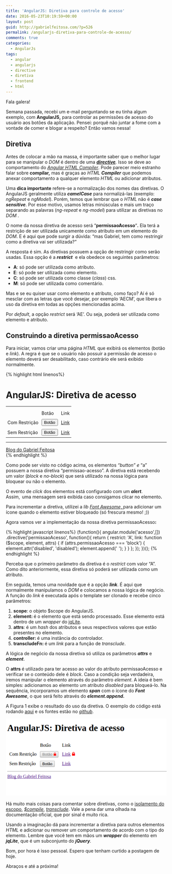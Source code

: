 ```yaml
---
title: 'AngularJS: Diretiva para controle de acesso'
date: 2016-05-23T10:19:59+00:00
layout: post
guid: http://gabrielfeitosa.com/?p=526
permalink: /angularjs-diretiva-para-controle-de-acesso/
comments: true
categories:
  - AngularJs
tags:
  - angular
  - angularjs
  - directive
  - diretiva
  - frontend
  - html
---
```

Fala galera!

Semana passada, recebi um e-mail perguntando se eu tinha algum exemplo, com **AngularJS,** para controlar as permissões de acesso do usuário aos botões da aplicação. Pensei: porquê não juntar a fome com a vontade de comer e blogar a respeito? Então vamos nessa!
<!--more-->

## Diretiva

Antes de colocar a mão na massa, é importante saber que o melhor lugar para se manipular o _DOM_ é dentro de uma _**<a href="https://docs.angularjs.org/guide/directive" target="_blank">directive</a>**._ Isso se deve ao comportamento do _<a href="https://docs.angularjs.org/guide/compiler" target="_blank">Angular HTML Compiler</a>_. Pode parecer meio estranho falar sobre **compilar,** mas é graças ao _HTML_ **_Compiler_** que podemos anexar comportamento a qualquer elemento _HTML_ ou adicionar atributos.

Uma **dica importante** refere-se a normalização dos nomes das diretivas. O AngularJS geralmente utiliza _**camelCase**_ para normalizá-las (exemplo: _ngRepeat_ e _ngModel_). Porém, temos que lembrar que o _HTML_ não é **_case sensitive_**. Por esse motivo, usamos letras minúsculas e mais um traço separando as palavras (_ng-repeat_ e _ng-model_) para utilizar as diretivas no _DOM ._ 

O nome da nossa diretiva de acesso será &#8220;**permissaoAcesso**&#8220;**.** Ela terá a restrição de ser utilizada unicamente como atributo em um elemento do _DOM_. E é aqui que pode surgir a dúvida: &#8220;mas Gabriel, tem como restringir como a diretiva vai ser utilizada?&#8221;

A resposta é sim. As diretivas possuem a opção de restringir como serão usadas. Essa opção é a **_restrict_**  e ela obedece os seguintes parâmetros:

* **A**: só pode ser utilizada como atributo.
* **E**: só pode ser utilizada como elemento.
* **C**: só pode ser utilizada como classe (_class_) css.
* **M**: só pode ser utilizada como comentário.

Mas e se eu quiser usar como elemento e atributo, como faço? Aí é só mesclar com as letras que você desejar, por exemplo &#8216;AECM&#8217;, que libera o uso da diretiva em todas as opções mencionadas acima.
  
Por <em>default</em>, a opção <em>restrict </em>será &#8216;AE&#8217;. Ou seja, poderá ser utilizada como elemento e atributo.

## Construindo a diretiva permissaoAcesso
 
Para iniciar, vamos criar uma página <em>HTML</em> que exibirá os elementos (botão e <em>link</em>). A regra é que se o usuário não possuir a permissão de acesso o elemento deverá ser desabilitado, caso contrário ele será exibido normalmente.

{% highlight html linenos%}
<!DOCTYPE html>
<html ng-app="acesso">
<head>
  <meta charset="utf-8" />
  <link rel="shortcut icon" type="image/x-icon" href="favicon.ico">
  <title>Blog do Gabriel Feitosa</title>
  <link rel="stylesheet" href="font-awesome/css/font-awesome.min.css">
  <style>
    .block {
        margin-left: 5px;
        color: red;
    }
    
    a[disabled] {
        pointer-events: none;
    }
    
    td {
        padding: 5px
    }
  </style>
</head>

<body>
  <h1>AngularJS: Diretiva de acesso</h1>
  <table>
    <th>
      <tr>
          <td></td>
          <td>Botão</td>
          <td>Link</td>
      </tr>
    </th>
    <tr>
      <td>Com Restrição</td>
      <td>
          <button permissao-acesso="block" onclick="alert('Ops, deu errado!')">Botão</button>
      </td>
      <td>
          <a href="" permissao-acesso="block" onclick="alert('Ops, deu errado!')">Link</a>
      </td>
    </tr>
    <tr>
      <td>Sem Restrição</td>
      <td>
        <button permissao-acesso="no-block" onclick="alert('Aeee \\o/, botão liberado!')">Botão</button>
      </td>
      <td>
        <a href="" permissao-acesso="no-block" onclick="alert('Aeee \\o/, link liberado!')">Link</a>
      </td>
    </tr>
  </table>

  <footer>
      <hr/>
      <a href="http://gabrielfeitosa.com"> Blog do Gabriel Feitosa</a>
  </footer>
  <script src="https://ajax.googleapis.com/ajax/libs/angularjs/1.5.5/angular.min.js"></script>
  <script src="js/app.js"></script>
</body>

</html>
{% endhighlight %}

Como pode ser visto no código acima, os elementos<em> &#8220;button&#8221; e </em>&#8220;a&#8221; possuem a nossa diretiva &#8220;permissao-acesso&#8221;. A diretiva está recebendo um valor (<em>block</em> e <em>no-block</em>) que será utilizado na nossa lógica para bloquear ou não o elemento.
  
O evento de <em>click</em> dos elementos está configurado com um <strong><em>alert</em></strong>. Assim,<strong> </strong><strong> </strong>uma mensagem será exibida caso consigamos clicar no elemento<strong>.</strong>

Para incrementar a diretiva, utilizei a <em>lib <a href="http://fontawesome.io/" target="_blank">Font Awesome, </a></em>para adicionar um ícone quando o elemento estiver bloqueado (só frescura mesmo! ;))

Agora vamos ver a implementação da nossa diretiva permissaoAcesso<strong>:</strong>
  
{% highlight javascript linenos%}
(function(){
  angular.module('acesso',[])
  .directive('permissaoAcesso', function(){
    return {
      restrict: 'A',
      link: function ($scope, element, attrs) {
        if (attrs.permissaoAcesso === 'block') {
            element.attr('disabled', 'disabled');
            element.append('<span class="block fa fa-lock"></span>');
        }
      }
    };
  });
})();
{% endhighlight %}

Perceba que o primeiro parâmetro da diretiva é o <em>restrict</em> com valor &#8220;A&#8221;. Como dito anteriormente, essa diretiva só poderá ser utilizada como um atributo.
  
Em seguida, temos uma novidade que é a opção <em><strong>link</strong></em>. É aqui que normalmente manipulamos o <em>DOM </em>e colocamos a nossa lógica de negócio. A função do <em>link </em>é executada após o template ser clonado e recebe cinco parâmetros:
 
<ol>
  <li>
    <strong>scope</strong>: o objeto $scope do AngularJS.
  </li>
  <li>
    <strong>element: </strong>é o elemento que está sendo processado. Esse elemento está dentro de um <em>wrapper </em>do <a href="https://docs.angularjs.org/api/ng/function/angular.element" target="_blank">jqLite</a>.
  </li>
  <li>
    <strong>attrs</strong>: é um <em>hash</em> dos atributos e seus respectivos valores que estão presentes no elemento.
  </li>
  <li>
    <strong>controller: </strong>é uma instância do controlador.
  </li>
  <li>
    <strong>transcludeFn: </strong>é um <em>link</em> para a função de <em>transclude</em>.
  </li>
</ol>
  
A lógica de negócio da nossa diretiva só utiliza os parâmetros <strong><em>attrs</em></strong> e <strong><em>element</em></strong>.
  
O <strong>attrs </strong>é utilizado para ter acesso ao valor do atributo permissaoAcesso e verificar se o conteúdo dele é <em>block</em>. Caso a condição seja verdadeira, iremos manipular o elemento através do parâmetro <em>element</em>. A ideia é bem simples: adicionamos ao elemento um atributo <em>disabled</em> para bloqueá-lo. Na sequência, incorporamos um elemento <em><strong>span</strong></em> com o ícone do <strong><em>Font Awesome</em></strong>, o que será feito através do <strong><em>element.append</em><em>.</em></strong>
  
A Figura 1 exibe o resultado do uso da diretiva. O exemplo do código está rodando <a href="http://gabrielfeitosa.com/exemplos/angularjs/diretiva_permissao_acesso/index.html" target="_blank">aqui</a> e os fontes estão no <em><a href="https://github.com/gabrielfeitosa/angularjs-directive-access" target="_blank">github</a></em>.

![Resultado do uso da diretiva](/img/resultado_diretiva_acesso.png)

Há muito mais coisas para comentar sobre diretivas, como o <a href="https://docs.angularjs.org/guide/directive#isolating-the-scope-of-a-directive" target="_blank">isolamento do escopo</a>, <a href="https://docs.angularjs.org/api/ng/service/$compile" target="_blank"><em>$compile</em></a>, <em><a href="https://docs.angularjs.org/guide/directive#creating-a-directive-that-wraps-other-elements" target="_blank">transclude</a></em>. Vale a pena dar uma olhada na documentação oficial, que por sinal é muito rica.
 
Usando a imaginação dá para incrementar a diretiva para outros elementos <em>HTML</em> e adicionar ou remover um comportamento de acordo com o tipo do elemento. Lembre que você tem em mãos um <strong><em>wrapper</em> </strong>do elemento em<strong><em> jqLite</em></strong>, que é um subconjunto do <em><strong>jQuery</strong>.</em>
  
Bom, por hora é isso pessoal. Espero que tenham curtido a postagem de hoje.

Abraços e até a próxima!
